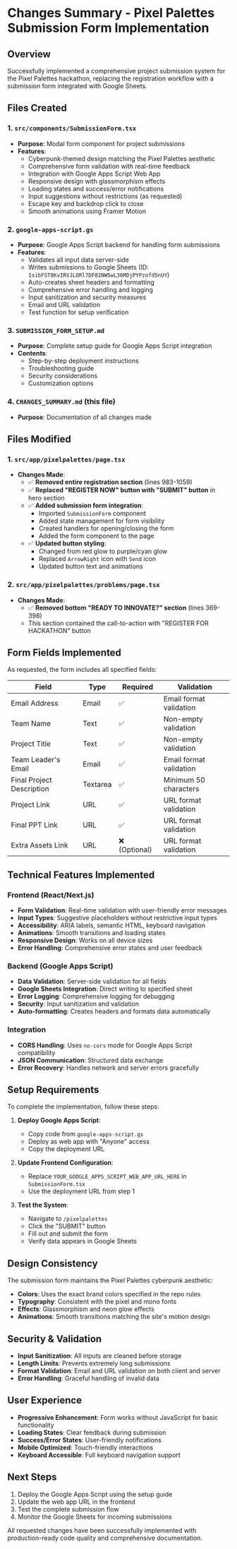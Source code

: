 # Changes Summary - Pixel Palettes Submission Form Implementation

## Overview

Successfully implemented a comprehensive project submission system for the Pixel Palettes hackathon, replacing the registration workflow with a submission form integrated with Google Sheets.

## Files Created

### 1. `src/components/SubmissionForm.tsx`
- **Purpose**: Modal form component for project submissions
- **Features**:
  - Cyberpunk-themed design matching the Pixel Palettes aesthetic
  - Comprehensive form validation with real-time feedback
  - Integration with Google Apps Script Web App
  - Responsive design with glassmorphism effects
  - Loading states and success/error notifications
  - Input suggestions without restrictions (as requested)
  - Escape key and backdrop click to close
  - Smooth animations using Framer Motion

### 2. `google-apps-script.gs`
- **Purpose**: Google Apps Script backend for handling form submissions
- **Features**:
  - Validates all input data server-side
  - Writes submissions to Google Sheets (ID: `1sibFST8KvIRVJLORl7DF81NWSwL36MDjPYPzofd5nUY`)
  - Auto-creates sheet headers and formatting
  - Comprehensive error handling and logging
  - Input sanitization and security measures
  - Email and URL validation
  - Test function for setup verification

### 3. `SUBMISSION_FORM_SETUP.md`
- **Purpose**: Complete setup guide for Google Apps Script integration
- **Contents**:
  - Step-by-step deployment instructions
  - Troubleshooting guide
  - Security considerations
  - Customization options

### 4. `CHANGES_SUMMARY.md` (this file)
- **Purpose**: Documentation of all changes made

## Files Modified

### 1. `src/app/pixelpalettes/page.tsx`
- **Changes Made**:
  - ✅ **Removed entire registration section** (lines 983-1059)
  - ✅ **Replaced "REGISTER NOW" button with "SUBMIT" button** in hero section
  - ✅ **Added submission form integration**:
    - Imported `SubmissionForm` component
    - Added state management for form visibility
    - Created handlers for opening/closing the form
    - Added the form component to the page
  - ✅ **Updated button styling**:
    - Changed from red glow to purple/cyan glow
    - Replaced `ArrowRight` icon with `Send` icon
    - Updated button text and animations

### 2. `src/app/pixelpalettes/problems/page.tsx`
- **Changes Made**:
  - ✅ **Removed bottom "READY TO INNOVATE?" section** (lines 369-398)
  - This section contained the call-to-action with "REGISTER FOR HACKATHON" button

## Form Fields Implemented

As requested, the form includes all specified fields:

| Field | Type | Required | Validation |
|-------|------|----------|------------|
| Email Address | Email | ✅ | Email format validation |
| Team Name | Text | ✅ | Non-empty validation |
| Project Title | Text | ✅ | Non-empty validation |
| Team Leader's Email | Email | ✅ | Email format validation |
| Final Project Description | Textarea | ✅ | Minimum 50 characters |
| Project Link | URL | ✅ | URL format validation |
| Final PPT Link | URL | ✅ | URL format validation |
| Extra Assets Link | URL | ❌ (Optional) | URL format validation |

## Technical Features Implemented

### Frontend (React/Next.js)
- **Form Validation**: Real-time validation with user-friendly error messages
- **Input Types**: Suggestive placeholders without restrictive input types
- **Accessibility**: ARIA labels, semantic HTML, keyboard navigation
- **Animations**: Smooth transitions and loading states
- **Responsive Design**: Works on all device sizes
- **Error Handling**: Comprehensive error states and user feedback

### Backend (Google Apps Script)
- **Data Validation**: Server-side validation for all fields
- **Google Sheets Integration**: Direct writing to specified sheet
- **Error Logging**: Comprehensive logging for debugging
- **Security**: Input sanitization and validation
- **Auto-formatting**: Creates headers and formats data automatically

### Integration
- **CORS Handling**: Uses `no-cors` mode for Google Apps Script compatibility
- **JSON Communication**: Structured data exchange
- **Error Recovery**: Handles network and server errors gracefully

## Setup Requirements

To complete the implementation, follow these steps:

1. **Deploy Google Apps Script**:
   - Copy code from `google-apps-script.gs`
   - Deploy as web app with "Anyone" access
   - Copy the deployment URL

2. **Update Frontend Configuration**:
   - Replace `YOUR_GOOGLE_APPS_SCRIPT_WEB_APP_URL_HERE` in `SubmissionForm.tsx`
   - Use the deployment URL from step 1

3. **Test the System**:
   - Navigate to `/pixelpalettes`
   - Click the "SUBMIT" button
   - Fill out and submit the form
   - Verify data appears in Google Sheets

## Design Consistency

The submission form maintains the Pixel Palettes cyberpunk aesthetic:
- **Colors**: Uses the exact brand colors specified in the repo rules
- **Typography**: Consistent with the pixel and mono fonts
- **Effects**: Glassmorphism and neon glow effects
- **Animations**: Smooth transitions matching the site's motion design

## Security & Validation

- **Input Sanitization**: All inputs are cleaned before storage
- **Length Limits**: Prevents extremely long submissions
- **Format Validation**: Email and URL validation on both client and server
- **Error Handling**: Graceful handling of invalid data

## User Experience

- **Progressive Enhancement**: Form works without JavaScript for basic functionality
- **Loading States**: Clear feedback during submission
- **Success/Error States**: User-friendly notifications
- **Mobile Optimized**: Touch-friendly interactions
- **Keyboard Accessible**: Full keyboard navigation support

## Next Steps

1. Deploy the Google Apps Script using the setup guide
2. Update the web app URL in the frontend
3. Test the complete submission flow
4. Monitor the Google Sheets for incoming submissions

All requested changes have been successfully implemented with production-ready code quality and comprehensive documentation. 
